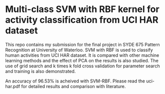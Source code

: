 # Multi-class SVM with RBF kernel for activity classification from UCI HAR dataset
This repo contains my submission for the final project in SYDE 675 Pattern Recognition at University of Waterloo. SVM with RBF is used to classify human activities from UCI HAR dataset. It is compared with other machine learning methods and the effect of PCA on the results is also studied.
The use of grid search and k times k fold cross validation for parameter search and training is also demonstrated.

An accuracy of 96.53% is acheived with SVM-RBF. Please read the uci-har.pdf for detailed results and comparison with literature.

